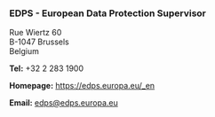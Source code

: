 ###  EDPS - European Data Protection Supervisor

Rue Wiertz 60  
B-1047 Brussels  
Belgium

**Tel:** +32 2 283 1900

**Homepage:** [ https://edps.europa.eu/_en ](https://edps.europa.eu/_en)

**Email:** [ edps@edps.europa.eu ](mailto:edps@edps.europa.eu)
